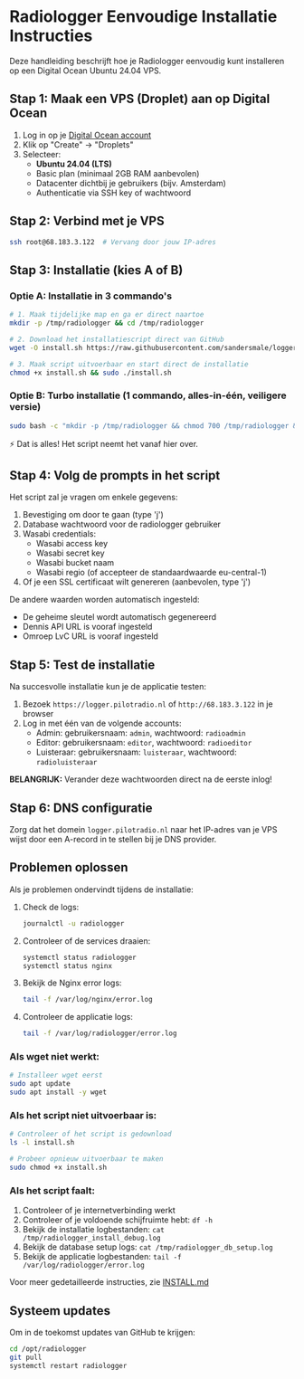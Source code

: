 # Radiologger Eenvoudige Installatie Instructies

Deze handleiding beschrijft hoe je Radiologger eenvoudig kunt installeren op een Digital Ocean Ubuntu 24.04 VPS.

## Stap 1: Maak een VPS (Droplet) aan op Digital Ocean

1. Log in op je [Digital Ocean account](https://cloud.digitalocean.com/)
2. Klik op "Create" → "Droplets"
3. Selecteer:
   - **Ubuntu 24.04 (LTS)**
   - Basic plan (minimaal 2GB RAM aanbevolen)
   - Datacenter dichtbij je gebruikers (bijv. Amsterdam)
   - Authenticatie via SSH key of wachtwoord

## Stap 2: Verbind met je VPS

```bash
ssh root@68.183.3.122  # Vervang door jouw IP-adres
```

## Stap 3: Installatie (kies A of B)

### Optie A: Installatie in 3 commando's

```bash
# 1. Maak tijdelijke map en ga er direct naartoe
mkdir -p /tmp/radiologger && cd /tmp/radiologger

# 2. Download het installatiescript direct van GitHub
wget -O install.sh https://raw.githubusercontent.com/sandersmale/logger/main/install.sh

# 3. Maak script uitvoerbaar en start direct de installatie
chmod +x install.sh && sudo ./install.sh
```

### Optie B: Turbo installatie (1 commando, alles-in-één, veiligere versie)

```bash
sudo bash -c "mkdir -p /tmp/radiologger && chmod 700 /tmp/radiologger && cd /tmp/radiologger && wget -O install.sh https://raw.githubusercontent.com/sandersmale/logger/main/install.sh && chmod +x install.sh && bash install.sh"
```

⚡ Dat is alles! Het script neemt het vanaf hier over.

## Stap 4: Volg de prompts in het script

Het script zal je vragen om enkele gegevens:

1. Bevestiging om door te gaan (type 'j')
2. Database wachtwoord voor de radiologger gebruiker
3. Wasabi credentials:
   - Wasabi access key
   - Wasabi secret key
   - Wasabi bucket naam
   - Wasabi regio (of accepteer de standaardwaarde eu-central-1)
4. Of je een SSL certificaat wilt genereren (aanbevolen, type 'j')

De andere waarden worden automatisch ingesteld:
- De geheime sleutel wordt automatisch gegenereerd
- Dennis API URL is vooraf ingesteld
- Omroep LvC URL is vooraf ingesteld

## Stap 5: Test de installatie

Na succesvolle installatie kun je de applicatie testen:

1. Bezoek `https://logger.pilotradio.nl` of `http://68.183.3.122` in je browser
2. Log in met één van de volgende accounts:
   - Admin: gebruikersnaam: `admin`, wachtwoord: `radioadmin`
   - Editor: gebruikersnaam: `editor`, wachtwoord: `radioeditor`
   - Luisteraar: gebruikersnaam: `luisteraar`, wachtwoord: `radioluisteraar`

**BELANGRIJK:** Verander deze wachtwoorden direct na de eerste inlog!

## Stap 6: DNS configuratie

Zorg dat het domein `logger.pilotradio.nl` naar het IP-adres van je VPS wijst door een A-record in te stellen bij je DNS provider.

## Problemen oplossen

Als je problemen ondervindt tijdens de installatie:

1. Check de logs:
   ```bash
   journalctl -u radiologger
   ```

2. Controleer of de services draaien:
   ```bash
   systemctl status radiologger
   systemctl status nginx
   ```

3. Bekijk de Nginx error logs:
   ```bash
   tail -f /var/log/nginx/error.log
   ```

4. Controleer de applicatie logs:
   ```bash
   tail -f /var/log/radiologger/error.log
   ```

### Als wget niet werkt:
```bash
# Installeer wget eerst
sudo apt update
sudo apt install -y wget
```

### Als het script niet uitvoerbaar is:
```bash
# Controleer of het script is gedownload
ls -l install.sh

# Probeer opnieuw uitvoerbaar te maken
sudo chmod +x install.sh
```

### Als het script faalt:
1. Controleer of je internetverbinding werkt
2. Controleer of je voldoende schijfruimte hebt: `df -h`
3. Bekijk de installatie logbestanden: `cat /tmp/radiologger_install_debug.log`
4. Bekijk de database setup logs: `cat /tmp/radiologger_db_setup.log`
5. Bekijk de applicatie logbestanden: `tail -f /var/log/radiologger/error.log`

Voor meer gedetailleerde instructies, zie [INSTALL.md](INSTALL.md)

## Systeem updates

Om in de toekomst updates van GitHub te krijgen:

```bash
cd /opt/radiologger
git pull
systemctl restart radiologger